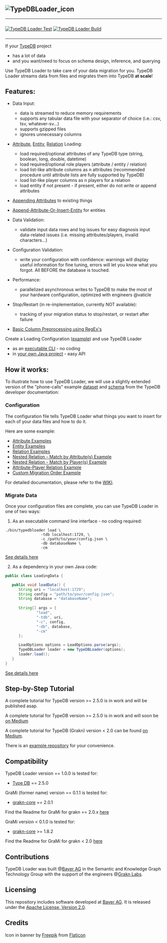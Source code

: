 

![TypeDBLoader_icon](https://github.com/bayer-science-for-a-better-life/grami/blob/master/typedbloader.png?raw=true)
---
---
### 
[![TypeDB Loader Test](https://github.com/bayer-science-for-a-better-life/grami/actions/workflows/testandbuild.yaml/badge.svg)](https://github.com/bayer-science-for-a-better-life/grami/actions/workflows/testandbuild.yaml)
[![TypeDB Loader Build](https://github.com/bayer-science-for-a-better-life/grami/actions/workflows/release.yaml/badge.svg)](https://github.com/bayer-science-for-a-better-life/grami/actions/workflows/release.yaml)
###

---

If your [TypeDB](https://github.com/vaticle/typedb) project
 - has a lot of data
 - and you want/need to focus on schema design, inference, and querying

Use TypeDB Loader to take care of your data migration for you. TypeDB Loader streams data from files and migrates them into TypeDB **at scale**!
 
## Features:
 - Data Input:
    - data is streamed to reduce memory requirements
    - supports any tabular data file with your separator of choice (i.e.: csv, tsv, whatever-sv...)
    - supports gzipped files
    - ignores unnecessary columns
 - [Attribute](https://github.com/typedb-osi/typedb-loader/wiki/02-Loading-Attributes), [Entity](https://github.com/typedb-osi/typedb-loader/wiki/03-Loading-Entities), [Relation](https://github.com/typedb-osi/typedb-loader/wiki/04-Loading-Relations) Loading:
    - load required/optional attributes of any TypeDB type (string, boolean, long, double, datetime)
    - load required/optional role players (attribute / entity / relation)
    - load list-like attribute columns as n attributes (recommended procedure until attribute lists are fully supported by TypeDB)
    - load list-like player columns as n players for a relation
    - load entity if not present - if present, either do not write or append attributes
 - [Appending Attributes](https://github.com/typedb-osi/typedb-loader/wiki/05-Appending-Attributes) to existing things
 - [Append-Attribute-Or-Insert-Entity](https://github.com/typedb-osi/typedb-loader/wiki/06-Append-Or-Insert) for entities
 - Data Validation:
    - validate input data rows and log issues for easy diagnosis input data-related issues (i.e. missing attributes/players, invalid characters...)
 - Configuration Validation:
    - write your configuration with confidence: warnings will display useful information for fine tuning, errors will let you know what you forgot. All BEFORE the database is touched.
 - Performance:
    - parallelized asynchronous writes to TypeDB to make the most of your hardware configuration, optimized with engineers @vaticle
 - Stop/Restart (in re-implementation, currently NOT available):
    - tracking of your migration status to stop/restart, or restart after failure

 - [Basic Column Preprocessing using RegEx's](https://github.com/typedb-osi/typedb-loader/wiki/08-Preprocessing)

Create a Loading Configuration ([example](https://github.com/typedb-osi/typedb-loader/blob/master/src/test/resources/phoneCalls/config.json)) and use TypeDB Loader
 - as an [executable CLI](https://github.com/typedb-osi/typedb-loader/wiki/10-TypeDB-Loader-as-Executable-CLI) - no coding 
 - in [your own Java project](https://github.com/typedb-osi/typedb-loader/wiki/09-TypeDB-Loader-as-Dependency) - easy API

## How it works:

To illustrate how to use TypeDB Loader, we will use a slightly extended version of the "phone-calls" example [dataset](https://github.com/typedb-osi/typedb-loader/tree/master/src/test/resources/phoneCalls) and [schema](https://github.com/typedb-osi/typedb-loader/blob/master/src/test/resources/phoneCalls/schema.gql) from the TypeDB developer documentation:

### Configuration

The configuration file tells TypeDB Loader what things you want to insert for each of your data files and how to do it. 

Here are some example:

 - [Attribute Examples](https://github.com/typedb-osi/typedb-loader/wiki/02-Loading-Attributes)
 - [Entity Examples](https://github.com/typedb-osi/typedb-loader/wiki/03-Loading-Entities)
 - [Relation Examples](https://github.com/typedb-osi/typedb-loader/wiki/04-Loading-Relations)
 - [Nested Relation - Match by Attribute(s) Example](https://github.com/typedb-osi/typedb-loader/wiki/04-Loading-Relations#loading-relations-with-entityrelation-players-matched-on-attribute-ownerships-incl-nested-relations)
 - [Nested Relation - Match by Player(s) Example](https://github.com/typedb-osi/typedb-loader/wiki/04-Loading-Relations#loading-relations-relation-players-matching-on-players-in-playing-relation-incl-nested-relations)
 - [Attribute-Player Relation Example](https://github.com/typedb-osi/typedb-loader/wiki/04-Loading-Relations#loading-relations-with-attribute-players)
 - [Custom Migration Order Example](https://github.com/typedb-osi/typedb-loader/wiki/07-Custom-Load-Order)

For detailed documentation, please refer to the [WIKI](https://github.com/bayer-science-for-a-better-life/grami/wiki).

### Migrate Data

Once your configuration files are complete, you can use TypeDB Loader in one of two ways:

 1. As an executable command line interface - no coding required:

```Shell
./bin/typedbloader load \
                -tdb localhost:1729, \
                -c /path/to/your/config.json \
                -db databaseName \
                -cm
```

[See details here](https://github.com/typedb-osi/typedb-loader/wiki/10-TypeDB-Loader-as-Executable-CLI)

 2. As a dependency in your own Java code:

```Java
public class LoadingData {

   public void loadData() {
      String uri = "localhost:1729";
      String config = "path/to/your/config.json";
      String database = "databaseName";
      
      String[] args = {
              "load",
              "-tdb", uri,
              "-c", config,
              "-db", database,              
              "-cm"
      };

      LoadOptions options = LoadOptions.parse(args);
      TypeDBLoader loader = new TypeDBLoader(options);
      loader.load();
   }
}
```

[See details here](https://github.com/typedb-osi/typedb-loader/wiki/09-TypeDB-Loader-as-Dependency)


## Step-by-Step Tutorial

A complete tutorial for TypeDB version >= 2.5.0 is in work and will be published asap.

A complete tutorial for TypeDB version >= 2.5.0 is in work and will soon be [on Medium]()

A complete tutorial for TypeDB (Grakn) version < 2.0 can be found [on Medium](https://medium.com/@hkuich/introducing-grami-a-data-migration-tool-for-grakn-d4051582f867).

There is an [example repository](https://github.com/bayer-science-for-a-better-life/grami-example) for your convenience.

## Compatibility

TypeDB Loader version == 1.0.0 is tested for:
- [Type DB](https://github.com/vaticle/typedb) == 2.5.0

GraMi (former name) version == 0.1.1 is tested for:
- [grakn-core](https://github.com/vaticle/typedb) == 2.0.1

Find the Readme for GraMi for grakn == 2.0.x [here](https://github.com/bayer-science-for-a-better-life/grami/blob/XXXXX/README.md)

GraMi version < 0.1.0 is tested for: 
 - [grakn-core](https://github.com/vaticle/typedb) >= 1.8.2

Find the Readme for GraMi for grakn < 2.0 [here](https://github.com/bayer-science-for-a-better-life/grami/blob/b3d6d272c409d6c40254354027b49f90b255e1c3/README.md)

## Contributions

TypeDB Loader was built @[Bayer AG](https://www.bayer.com/) in the Semantic and Knowledge Graph Technology Group with the support of the engineers @[Grakn Labs](https://github.com/orgs/vaticle/people).

## Licensing

This repository includes software developed at [Bayer AG](https://www.bayer.com/).  It is released under the [Apache License, Version 2.0](https://www.apache.org/licenses/LICENSE-2.0).
 
## Credits

Icon in banner by [Freepik](https://www.freepik.com") from [Flaticon](https://www.flaticon.com/)
